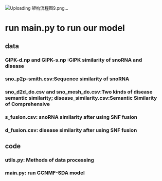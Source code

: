 ![Uploading 架构流程图9.png…]()

# run main.py to run our model

## data

### GIPK-d.np and GIPK-s.np :GIPK similarity of snoRNA and disease

### sno_p2p-smith.csv:Sequence similarity of snoRNA

### sno_d2d_do.csv and sno_mesh_do.csv:Two kinds of disease semantic similarity; disease_similarity.csv:Semantic Similarity of Comprehensive

### s_fusion.csv: snoRNA similarity after using SNF fusion

### d_fusion.csv: disease similarity after using SNF fusion

## code 
### utils.py: Methods of data processing
### main.py: run GCNMF-SDA model

